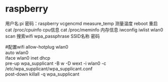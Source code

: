 # raspberry
用户名:pi 密码：raspberry 
vcgencmd measure_temp 测量温度
reboot 重启
cat /proc/cpuinfo cpu信息
cat /proc/meminfo 内存信息
iwconfig
iwlist wlan0 scan 搜索wifi
wpa_passphrase SSID名称 密码

#配置wifi
allow-hotplug wlan0  
auto wlan0  
iface wlan0 inet dhcp  
pre-up wpa_supplicant -B w -D wext -i wlan0 -c /etc/wpa_supplicant/wpa_supplicant.conf  
post-down killall -q wpa_supplicant
